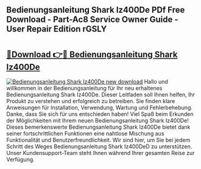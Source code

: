 ## Bedienungsanleitung Shark Iz400De PDf Free Download - Part-Ac8 Service Owner Guide - User Repair Edition rGSLY

# <h2><a href="http://df50s4f.blite.top/?on=Bedienungsanleitung+Shark+Iz400De">🔗Download 👉🔴 Bedienungsanleitung Shark Iz400De</a></h2>

[![Bedienungsanleitung Shark Iz400De new download](https://i.imgur.com/lujVjoI.png)](http://df50s4f.blite.top/?on=Bedienungsanleitung+Shark+Iz400De)
Hallo und willkommen in der Bedienungsanleitung für Ihr neu erhaltenes Bedienungsanleitung Shark Iz400De. Dieser Leitfaden soll Ihnen helfen, Ihr Produkt zu verstehen und erfolgreich zu betreiben. Sie finden klare Anweisungen für Installation, Verwendung, Wartung und Fehlerbehebung. Danke, dass Sie sich für uns entschieden haben! Viel Spaß beim Erkunden der Möglichkeiten mit Ihrem neuen Bedienungsanleitung Shark Iz400De! Dieses bemerkenswerte Bedienungsanleitung Shark Iz400De bietet dank seiner fortschrittlichen Funktionen eine nahtlose Mischung aus Funktionalität und Benutzerfreundlichkeit. Wir sind hier, um Sie bei jedem Schritt des Weges Bedienungsanleitung Shark Iz400DeD zu unterstützen. Unser Kundensupport-Team steht Ihnen während Ihrer gesamten Reise zur Verfügung.
